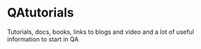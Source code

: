# QAtutorials
Tutorials, docs, books, links to blogs and video and a lot of useful information to start in QA
